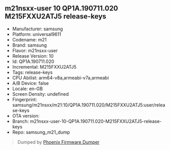 ## m21nsxx-user 10 QP1A.190711.020 M215FXXU2ATJ5 release-keys
- Manufacturer: samsung
- Platform: universal9611
- Codename: m21
- Brand: samsung
- Flavor: m21nsxx-user
- Release Version: 10
- Id: QP1A.190711.020
- Incremental: M215FXXU2ATJ5
- Tags: release-keys
- CPU Abilist: arm64-v8a,armeabi-v7a,armeabi
- A/B Device: false
- Locale: en-GB
- Screen Density: undefined
- Fingerprint: samsung/m21nsxx/m21:10/QP1A.190711.020/M215FXXU2ATJ5:user/release-keys
- OTA version: 
- Branch: m21nsxx-user-10-QP1A.190711.020-M215FXXU2ATJ5-release-keys
- Repo: samsung_m21_dump


>Dumped by [Phoenix Firmware Dumper](https://github.com/DroidDumps/phoenix_firmware_dumper)
